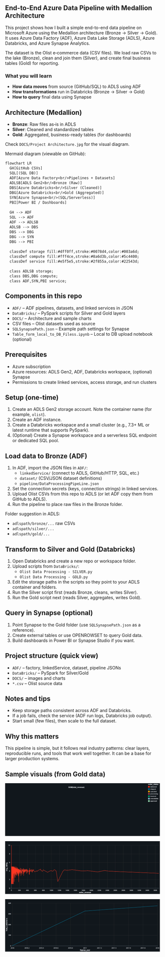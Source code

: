 ## End-to-End Azure Data Pipeline with Medallion Architecture

This project shows how I built a simple end-to-end data pipeline on Microsoft Azure using the Medallion architecture (Bronze → Silver → Gold). It uses Azure Data Factory (ADF), Azure Data Lake Storage (ADLS), Azure Databricks, and Azure Synapse Analytics.

The dataset is the Olist e‑commerce data (CSV files). We load raw CSVs to the lake (Bronze), clean and join them (Silver), and create final business tables (Gold) for reporting.

### What you will learn
- **How data moves** from source (GitHub/SQL) to ADLS using ADF
- **How transformations** run in Databricks (Bronze → Silver → Gold)
- **How to query** final data using Synapse

## Architecture (Medallion)
- **Bronze**: Raw files as‑is in ADLS
- **Silver**: Cleaned and standardized tables
- **Gold**: Aggregated, business-ready tables (for dashboards)

Check `DOCS/Project Architecture.jpg` for the visual diagram.

Mermaid diagram (viewable on GitHub):

```mermaid
flowchart LR
  GH[GitHub CSVs]
  SQL[(SQL DB)]
  ADF[Azure Data Factory<br/>Pipelines + Datasets]
  ADLSB[ADLS Gen2<br/>Bronze (Raw)]
  DBS[Azure Databricks<br/>Silver (Cleaned)]
  DBG[Azure Databricks<br/>Gold (Aggregated)]
  SYN[Azure Synapse<br/>(SQL/Serverless)]
  PBI[Power BI / Dashboards]

  GH --> ADF
  SQL --> ADF
  ADF --> ADLSB
  ADLSB --> DBS
  DBS --> DBG
  DBG --> SYN
  DBG --> PBI

  classDef storage fill:#dff0ff,stroke:#0078d4,color:#003a6d;
  classDef compute fill:#fff4ce,stroke:#8a6d3b,color:#5c4400;
  classDef service fill:#e5f5e5,stroke:#2f855a,color:#22543d;

  class ADLSB storage;
  class DBS,DBG compute;
  class ADF,SYN,PBI service;
```

## Components in this repo
- `ADF/` – ADF pipelines, datasets, and linked services in JSON
- `DataBricks/` – PySpark scripts for Silver and Gold layers
- `DOCS/` – Architecture and sample charts
- CSV files – Olist datasets used as source
- `SQLSynapsePath.json` – Example path settings for Synapse
- `Table_form_local_to_DB_Filess.ipynb` – Local to DB upload notebook (optional)

## Prerequisites
- Azure subscription
- Azure resources: ADLS Gen2, ADF, Databricks workspace, (optional) Synapse
- Permissions to create linked services, access storage, and run clusters

## Setup (one-time)
1. Create an ADLS Gen2 storage account. Note the container name (for example, `olist`).
2. Create an ADF instance.
3. Create a Databricks workspace and a small cluster (e.g., 7.3+ ML or latest runtime that supports PySpark).
4. (Optional) Create a Synapse workspace and a serverless SQL endpoint or dedicated SQL pool.

## Load data to Bronze (ADF)
1. In ADF, import the JSON files in `ADF/`:
   - `linkedService/` (connect to ADLS, GitHub/HTTP, SQL, etc.)
   - `dataset/` (CSV/JSON dataset definitions)
   - `pipeline/DataProcessingPipeLine.json`
2. Set the connection secrets (keys, connection strings) in linked services.
3. Upload Olist CSVs from this repo to ADLS (or let ADF copy them from GitHub to ADLS).
4. Run the pipeline to place raw files in the Bronze folder.

Folder suggestion in ADLS:
- `adlspath/bronze/...` raw CSVs
- `adlspath/silver/...`
- `adlspath/gold/...`

## Transform to Silver and Gold (Databricks)
1. Open Databricks and create a new repo or workspace folder.
2. Upload scripts from `DataBricks/`:
   - `Olist Data Processing - SILVER.py`
   - `Olist Data Processing - GOLD.py`
3. Edit the storage paths in the scripts so they point to your ADLS container and folders.
4. Run the Silver script first (reads Bronze, cleans, writes Silver).
5. Run the Gold script next (reads Silver, aggregates, writes Gold).

## Query in Synapse (optional)
1. Point Synapse to the Gold folder (use `SQLSynapsePath.json` as a reference).
2. Create external tables or use OPENROWSET to query Gold data.
3. Build dashboards in Power BI or Synapse Studio if you want.

## Project structure (quick view)
- `ADF/` – factory, linkedService, dataset, pipeline JSONs
- `DataBricks/` – PySpark for Silver/Gold
- `DOCS/` – images and charts
- `*.csv` – Olist source data

## Notes and tips
- Keep storage paths consistent across ADF and Databricks.
- If a job fails, check the service (ADF run logs, Databricks job output).
- Start small (few files), then scale to the full dataset.

## Why this matters
This pipeline is simple, but it follows real industry patterns: clear layers, reproducible runs, and tools that work well together. It can be a base for larger production systems.

## Sample visuals (from Gold data)
![Order status](DOCS/Order_status.png)

![Sales revenue](DOCS/SalesRevenue.png)

![Signups per year](DOCS/SignUp%20per%20Year.png)
